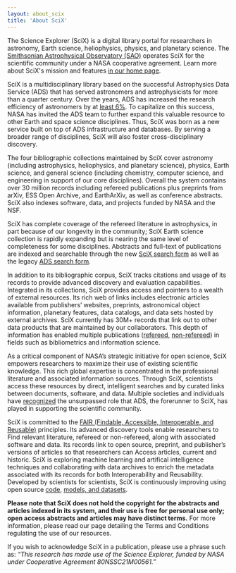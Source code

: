 ```yaml
---
layout: about_scix
title: 'About SciX'
---
```


The Science Explorer (SciX) is a digital library portal for researchers in astronomy, Earth science, heliophysics, physics, and planetary science. The [Smithsonian Astrophysical Observatory (SAO)](https://www.cfa.harvard.edu/sao) operates SciX for the scientific community under a NASA cooperative agreement. Learn more about SciX's mission and features [in our home page](https://scixplorer.org/home).

SciX is a multidisciplinary library based on the successful Astrophysics Data Service (ADS) that has served astronomers and astrophysicists for more than a quarter century. Over the years, ADS has increased the research efficiency of astronomers by at [least 6%](https://scixplorer.org/abs/2005JASIS..56...36K/abstract). To capitalize on this success, NASA has invited the ADS team to further expand this valuable resource to other Earth and space science disciplines. Thus, SciX was born as a new service built on top of ADS infrastructure and databases. By serving a broader range of disciplines, SciX will also foster cross-disciplinary discovery.  

The four bibliographic collections maintained by SciX cover astronomy (including astrophysics, heliophysics, and planetary science), physics, Earth science, and general science (including chemistry, computer science, and engineering in support of our core disciplines). Overall the system contains over 30 million records including refereed publications plus preprints from arXiv, ESS Open Archive, and EarthArXiv, as well as conference abstracts. SciX also indexes software, data, and projects funded by NASA and the NSF. 

SciX has complete coverage of the refereed literature in astrophysics, in part because of our longevity in the community; SciX Earth science collection is rapidly expanding but is nearing the same level of completeness for some disciplines. Abstracts and full-text of publications are indexed and searchable through the new [SciX search form](https://scixplorer.org/) as well as the legacy [ADS search form](https://ui.adsabs.harvard.edu/). 

In addition to its bibliographic corpus, SciX tracks citations and usage of its records to provide advanced discovery and evaluation capabilities. Integrated in its collections, SciX provides access and pointers to a wealth of external resources. Its rich web of links includes electronic articles available from publishers’ websites, preprints, astronomical object information, planetary features, data catalogs, and data sets hosted by external archives. SciX currently has 30M+ records that link out to other data products that are maintained by our collaborators. This depth of information has enabled multiple publications ([refereed](https://scixplorer.org/public-libraries/aI9-ox_2RNeZK-gm-4DpVQ), [non-refereed](https://scixplorer.org/public-libraries/iETdWs2pSGajhFBI30X3UQ)) in fields such as bibliometrics and information science.

As a critical component of NASA’s strategic initiative for open science, SciX empowers researchers to maximize their use of existing scientific knowledge. This rich global expertise is concentrated in the professional literature and associated information sources. Through SciX, scientists access these resources by direct, intelligent searches and by curated links between documents, software, and data. Multiple societies and individuals have [recognized](https://ui.adsabs.harvard.edu/about/awards.html) the unsurpassed role that ADS, the forerunner to SciX, has played in supporting the scientific community.

SciX is committed to the [FAIR (Findable, Accessible, Interoperable, and Reusable)](https://www.go-fair.org/fair-principles/) principles. Its advanced discovery tools enable researchers to Find relevant literature, refereed or non-refereed, along with associated software and data. Its records link to open source, preprint, and publisher’s versions of articles so that researchers can Access articles, current and historic. SciX is exploring machine learning and artifical intelligence techniques and collaborating with data archives to enrich the metadata associated with its records for both Interoperability and Reusability. Developed by scientists for scientists, SciX is continuously improving using open source [code](https://github.com/adsabs), [models, and datasets](../scixblog/ads-models-and-datasets).

**Please note that SciX does not hold the copyright for the abstracts and articles indexed in its system, and their use is free for personal use only; open access abstracts and articles may have distinct terms.** For more information, please read our page detailing the Terms and Conditions regulating the use of our resources.

If you wish to acknowledge SciX in a publication, please use a phrase such as: *“This research has made use of the Science Explorer, funded by NASA under Cooperative Agreement 80NSSC21M00561.”*

